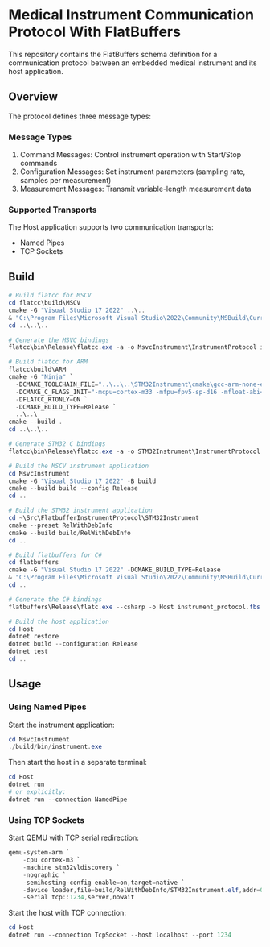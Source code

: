 # Medical Instrument Communication Protocol With FlatBuffers

This repository contains the FlatBuffers schema definition for a communication protocol between an embedded medical instrument and its host application.

## Overview

The protocol defines three message types:

### Message Types

1. Command Messages: Control instrument operation with Start/Stop commands
2. Configuration Messages: Set instrument parameters (sampling rate, samples per measurement)  
3. Measurement Messages: Transmit variable-length measurement data

### Supported Transports

The Host application supports two communication transports:

- Named Pipes
- TCP Sockets

## Build

```powershell
# Build flatcc for MSCV
cd flatcc\build\MSCV
cmake -G "Visual Studio 17 2022" ..\..
& "C:\Program Files\Microsoft Visual Studio\2022\Community\MSBuild\Current\Bin\MSBuild.exe" -p:Configuration=Release FlatCC.sln
cd ..\..\..

# Generate the MSVC bindings
flatcc\bin\Release\flatcc.exe -a -o MsvcInstrument\InstrumentProtocol instrument_protocol.fbs

# Build flatcc for ARM
flatcc\build\ARM
cmake -G "Ninja" `
  -DCMAKE_TOOLCHAIN_FILE="..\..\..\STM32Instrument\cmake\gcc-arm-none-eabi.cmake" `
  -DCMAKE_C_FLAGS_INIT="-mcpu=cortex-m33 -mfpu=fpv5-sp-d16 -mfloat-abi=hard -mthumb" `
  -DFLATCC_RTONLY=ON `
  -DCMAKE_BUILD_TYPE=Release `
  ..\..\
cmake --build .
cd ..\..\..

# Generate STM32 C bindings
flatcc\bin\Release\flatcc.exe -a -o STM32Instrument\InstrumentProtocol instrument_protocol.fbs

# Build the MSCV instrument application
cd MsvcInstrument
cmake -G "Visual Studio 17 2022" -B build
cmake --build build --config Release
cd ..

# Build the STM32 instrument application
cd ~\Src\FlatbufferInstrumentProtocol\STM32Instrument
cmake --preset RelWithDebInfo
cmake --build build/RelWithDebInfo
cd ..

# Build flatbuffers for C#
cd flatbuffers
cmake -G "Visual Studio 17 2022" -DCMAKE_BUILD_TYPE=Release
& "C:\Program Files\Microsoft Visual Studio\2022\Community\MSBuild\Current\Bin\MSBuild.exe" -p:Configuration=Release .\FlatBuffers.sln
cd ..

# Generate the C# bindings
flatbuffers\Release\flatc.exe --csharp -o Host instrument_protocol.fbs

# Build the host application
cd Host
dotnet restore
dotnet build --configuration Release
dotnet test
cd ..
```

## Usage

### Using Named Pipes

Start the instrument application:
```powershell
cd MsvcInstrument
./build/bin/instrument.exe
```

Then start the host in a separate terminal:
```powershell
cd Host
dotnet run
# or explicitly:
dotnet run --connection NamedPipe
```

### Using TCP Sockets

Start QEMU with TCP serial redirection:
```powershell
qemu-system-arm `
	-cpu cortex-m3 `
	-machine stm32vldiscovery `
	-nographic `
	-semihosting-config enable=on,target=native `
	-device loader,file=build/RelWithDebInfo/STM32Instrument.elf,addr=0x8000000 `
	-serial tcp::1234,server,nowait
```

Start the host with TCP connection:
```powershell
cd Host
dotnet run --connection TcpSocket --host localhost --port 1234
```
